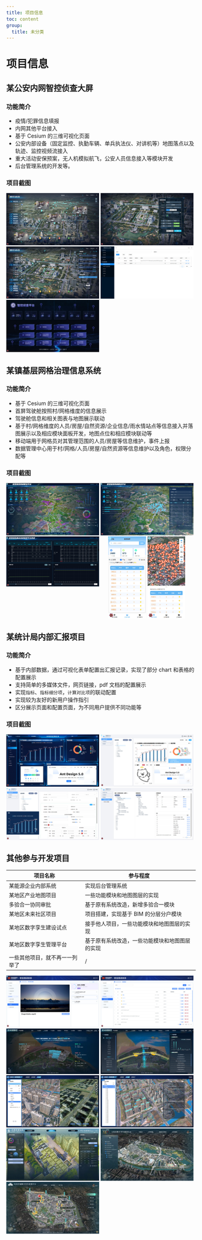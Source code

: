 ```yaml
---
title: 项目信息
toc: content
group:
  title: 未分类
---
```


# 项目信息

## 某公安内网智控侦查大屏

### 功能简介

- 疫情/犯罪信息填报
- 内网其他平台接入
- 基于 Cesium 的三维可视化页面
- 公安内部设备（固定监控、执勤车辆、单兵执法仪、对讲机等）地图落点以及轨迹、监控视频流接入
- 重大活动安保预案，无人机模拟航飞，公安人员信息接入等模块开发
- 后台管理系统的开发等。

### 项目截图

<!-- <img src="./img/ga3.jpg" style="width:49%;height:auto;"> -->
<img src="./img/ga1.jpg" style="width:49%;height:auto;" className="info-img">
<img src="./img/ga4.jpg" style="width:49%;height:auto;" className="info-img">
<img src="./img/ga5.jpg" style="width:49%;height:auto;" className="info-img">
<img src="./img/ga0.jpg" style="width:49%;height:auto;" className="info-img">
<img src="./img/ga2.jpg" style="width:49%;height:auto;" className="info-img">

## 某镇基层网格治理信息系统

### 功能简介

- 基于 Cesium 的三维可视化页面
- 首屏驾驶舱按照村/网格维度的信息展示
- 驾驶舱信息和相关图表与地图展示联动
- 基于村/网格维度的人员/房屋/自然资源/企业信息/雨水情站点等信息接入并落图展示以及相应模块面板开发，地图点位和相应模块联动等
- 移动端用于网格员对其管理范围的人员/房屋等信息维护，事件上报
- 数据管理中心用于村/网格/人员/房屋/自然资源等信息维护以及角色，权限分配等

### 项目截图

<img src="./img/zz1.jpg" style="width:49%;height:auto;" className="info-img">
<img src="./img/zz4.jpg" style="width:49%;height:auto;" className="info-img">
<img src="./img/zz0.jpg" style="width:49%;height:auto;vertical-align:top;margin-right:20px" className="info-img">
<img src="./img/zz2.jpg" style="width:20%;height:auto;" className="info-img">
<img src="./img/zz3.jpg" style="width:20%;height:auto;" className="info-img">

## 某统计局内部汇报项目

### 功能简介

- 基于内部数据，通过可视化表单配置出汇报记录，实现了部分 chart 和表格的配置展示
- 支持简单的多媒体文件，网页链接，pdf 文档的配置展示
- 实现`指标`、`指标细分项`，`计算对比项`的联动配置
- 实现较为友好的新用户操作指引
- 区分展示页面和配置页面，为不同用户提供不同功能等

### 项目截图

<img src="./img/tjj0.jpg" style="width:49%;height:auto;" className="info-img">
<img src="./img/tjj2.jpg" style="width:49%;height:auto;" className="info-img">
<img src="./img/tjj3.jpg" style="width:49%;height:auto;" className="info-img">
<img src="./img/tjj1.jpg" style="width:49%;height:auto;" className="info-img">

## 其他参与开发项目

| 项目名称                       | 参与程度                                       |
| ------------------------------ | ---------------------------------------------- |
| 某能源企业内部系统             | 实现后台管理系统                               |
| 某地区产业地图项目             | 一些功能模块和地图图层的实现                   |
| 多验合一协同审批               | 基于原有系统改造，新增多验合一模块             |
| 某地区未来社区项目             | 项目搭建，实现基于 BIM 的分层分户模块          |
| 某地区数字孪生建设试点         | 接手他人项目，一些功能模块和地图图层的实现     |
| 某地区数字孪生管理平台         | 基于原有系统改造，一些功能模块和地图图层的实现 |
| 一些其他项目，就不再一一列举了 | /                                              |

<img src="./img/dc0.jpg" style="width:49%;height:auto;" className="info-img">
<img src="./img/dc1.jpg" style="width:49%;height:auto;" className="info-img">
<img src="./img/hzw0.jpg" style="width:49%;height:auto;" className="info-img">
<img src="./img/hzw1.jpg" style="width:49%;height:auto;" className="info-img">
<img src="./img/ph0.jpg" style="width:49%;height:auto;" className="info-img">
<img src="./img/ph1.jpg" style="width:49%;height:auto;" className="info-img">
<img src="./img/gc.jpg" style="width:49%;height:auto;" className="info-img">
<img src="./img/yh.jpg" style="width:49%;height:auto;" className="info-img">
<img src="./img/lc.jpg" style="width:49%;height:auto;" className="info-img">
